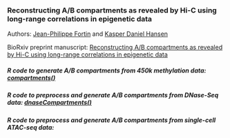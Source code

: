 ### Reconstructing A/B compartments as revealed by Hi-C using long-range correlations in epigenetic data

Authors: [Jean-Philippe Fortin](mailto:zerbino@ebi.ac.uk) and [Kasper Daniel Hansen](mailto:khansen@jhsph.edu)

BioRxiv preprint manuscript: 
[Reconstructing A/B compartments as revealed by Hi-C using long-range correlations in epigenetic data](http://biorxiv.org/content/early/2015/06/03/019000)

##### R code to generate A/B compartments from 450k methylation data: [compartments()](https://github.com/kasperdanielhansen/minfi/blob/master/R/compartments.R) 

##### R code to preprocess and generate A/B compartments from DNase-Seq data: [dnaseCompartments()](https://github.com/Jfortin1/compartments_repro/blob/master/R/dnaseCompartments.R) 

##### R code to preprocess and generate A/B compartments from single-cell ATAC-seq data:

